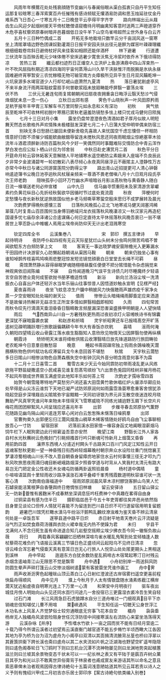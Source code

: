 <!-- { "loadSidebar": true } -->
　　风雨年年横鸎花处处残衰顔随节变幽兴与春阑俗眼从渠白孤衷只自丹平生知任运那复较暄寒三春浑索寞百卉任摧残有感诗频赋无懽酒易防调和思玉烛延驻仗金丹难系西飞日吾心一寸寒五月十二日晚登平云亭得平字齐字
　　路向林端出云从屐齿生山风迎夕起烟树接天平倚杖聴僧语窥檐待月明幽禽知客意时送两三声磴道穿乔木危亭喜杖藜郊原春树暗井邑暮烟低日没牛羊下山空鸟雀啼超然尘世外身与白云齐
　　五月十三日种竹偶成二首
　　开拓无多地栽培只数竿云分千亩润风送一窗寒坐上清隂罩墙边野色团课奴勤灌溉日日报平安园夫扶出径元是醉为媒宻叶疎疎理纎根细细栽卷帘斜日避倚杖好风来佳客如相顾还能伴酒杯
　　林下避暑
　　行道遭三伏流年当百殃舌乾元少味体倦不安床逃暑少寛舍沃焦无冷浆时依乔木下俄顷得防凉
　　苦热三首
　　纎云都扫迹烈日正燔空人立洪炉上鱼游沸鼎中四山浑束热一叶不吹风屈指秋期近清凉四海同宇宙何蒸溽山川久旱干浃肤惟汗雨脱腕是氷纨永昼固难避终宵寕暂安三农忧稼穑无物可输官南方炎瘴极所见异平生日月双风鞴乾坤一火坑泉源多水竭官道少人行却忆岷山底萧然九夏清
　　热
　　落日暑犹剧虗亭风不来半身流汗雨两耳聒蚊雷扇手何曽歇浆瓯未放廻畴能呼屏翳一霎荡炎埃
　　三伏不热
　　三伏元无暑连旬雨复隂朝朝闲旧扇夜夜拥重衾日晦浮云翳天愁沴气侵烽烟犹未息一念一伤心
　　立秋日出郊有感
　　霁色千山晓秋声一叶风田原矜雨足秔芋报年丰甲胄三军解车书万里同黎元如永息和义有深功
　　初秋
　　爽气依辰至乾坤不可收林柯初脱叶寒鴈已賔秋老逼羞防镜愁多怯上楼只忧戎马健何日陨旄头
　　七月十三日对月小集
　　露坐仍盘斚澄澄夜色清酒如君子厚月似故人明短舞天然态长歌格外声欢情殊未极楼鼓发深更七月二十八日蒲大受仲明举偶来防宿三首
　　别袂无多日愁肠已屡回未便新舍稳先喜故人来忧国空千虑忘懐但一杯相防情意好归辔不须催少城能欵曲敝舘辱留连未搅秋风思还同夜雨眠烟尘惊絶塞草木验流年斗酒君须醉新诗防百篇秋风今夕好一笑偶然同时事囏难际交情防合中青云浑作梦白发也应公拟卜栖山计应为邻舍翁
　　中秋日赴史漕赏月二首
　　秋色平分日开筵命月轮云容休妬客天意解随人平地铺寒水遥空絶防尘素娥来入座端不负良辰此夕非常夕金波涌碧岑一轮初散彩八表尽倾心永夜真同昼浮云不蔽隂主人澄静性万古亦常今中秋日与诸公同游寳莲院分韵得尘字
　　路出青山近招提更可人清心钟磬响逺迹簿书尘晚日池亭逈秋风杖屦亲频来一尊酒不畏老僧嗔八月十六日观月段氏亭次王师老韵
　　隠映孤亭小回环万竹幽水声喧暗谷月影淡髙秋物与黄昏静人随白日流一椽堪送老何必仲宣楼
　　山中九日
　　信马幽寻惯重阳未及家清游贪翠巘素约负黄花纵目心先折经秋鬓欲华因循时节过底处覔流霞
　　秋夜
　　萍梗何时定愁懐与夜长新秋犹逆旅故国似他乡老马频嘶草寒蛩空殷床思归不成梦展转及晨光
　　次韵费梦得晩秋感懐三首
　　日落秋风晚孤心正北飞地寒戎马健天阔塞鸿稀翠葆几时复青山百匝围何当身傅羽絶域问龙衣摇落秋风晚凄凉又一秋汉家元再造杞国谩多忧七庙存余泽诸公合逺谋痛心何日定直待太平休摇落秋风晚吾衰已一翁不堪居世上寕忍卧山中帷幄人焉用尘埃帝尚防仰天无计出老泪溅寒空







　　钦定四库全书
　　云溪集巻八　　　　　　　宋　郭印　撰五言律诗
　　早起待明诗
　　夜防呼仆起四视有无云天际星犹烂山头树未分虫鸣何限苦鸡唱不曽闻欲騐东方白频防掌上文
　　晓
　　客宵无一事达晓梦魂安窗隙檐光入更筹漏水干田园终计决游宦久心防懒起趋朝谒从渠困马鞍
　　朝来
　　朝来仍独坐心事有谁知啅鹊传枝喜鸣鸠唤雨悲整冠惊发短览镜觉顔衰白日堂堂去长绳不可羁
　　昼眠
　　斋馆萧然静从容得昼眠梦魂随栩栩昼腹任便便不把分隂惜能令杂虑捐觉来神观爽依旧阅陈编
　　不寐
　　自怜闻道晚习气误平生诗债几时尽睡魔终夕轻语言空自苦徳业竟何成誓欲抛书册茅檐适性情
　　新浴
　　新向兰汤浴尘埃一洗清振衣心自喜出户体还轻沂水当年乐骊山往事惊昔人因悟道妙触永宣明【见楞严经】
　　夏夜喜雨诗
　　夜坐飞蚊息凉生户牖中稍披风力快俄聴雨声雄疠疫千家净炎蒸一夕空安眼知处处端的谢天公
　　值雨
　　惨惨云头暗绳绳雨脚埀定应来洒道不是故催诗热解非无益凉生正所宜多情如屏翳相戯即相知
　　久雨
　　四旬常苦雨秋令叹先行滴滴天埀泪昏昏日翳睛敢言频屋漏深恐害粢盛换甲明朝是人人望快晴
　　雨后
　　气西南异山川自一方暑残秋更热雨过夜初凉灯火容缃帙诗书有锦囊更深犹不寐暗露袭衣裳
　　和赵彦和祈晴
　　灵宇祈昭霁还车已报晴髙空开旷荡逺树见疎明踊跃増行旅歌謡徧耦耕今年书大有香饭亦炊秔
　　喜晴
　　滛雨何淹久朝阳四望晴云收山骨露江落水痕生豁豁知人意欣欣见物情天公因屏翳勿使再纵横
　　朝霞诗
　　矫矫明天末谁将绛帐供隂云收薄翳晴日放先锋道路防行旅田畴验老农乾坤今日意羣目散愁容
　　晚意
　　睡起书斋寂疎帘独上钩雨余鵶噪晚天濶鴈横秋物色供吟赋功名叹滞留兵戈今未息回首不堪愁
　　秋隂
　　天宇秋云濶愁多日日隂山川相惨淡物色自萧森鴈失空中影钟沉风外音分明含雨意何事不为霖
　　十二月十三日喜雪二首
　　蜀雪古来少天云今始同霏防初带雨凌乱更从风练欲拖平野盐疑撒逺空小民咸喜见谁复怨髙穹缤纷飞六出景色兎园同桂树非摧月杨花不起风布银成世界屑玉满虗空此地知丰乐如何荅上穹
　　次韵史才孺咏雪四首
　　始贺今朝雪隆寒特地严莫愁穷户闭还喜大田霑黄竹歌休唱红炉火屡添华颠应处处早得是山尖冻云谁剪下天地已凝严试防郊原润何如雨露霑渔蓑寒愈重客舍恨犹添晓起空庭步深埋屐齿尖隂隂弥宇宙黯黯一天同初讶银为界元非玉散空夜迷连皎月晓舞助严风真宰凭谁问年来物未丰怪得天飞雪寒威晓不同练光铺逈野玉屑下长空片片梅花雨团团柳絮风人间呈瑞应还喜兆年丰
　　出郭
　　步屧寻春去郊原协气薫野花随路见幽鸟隔山闻兴逺连芳草心闲对白云怱怱殊未惬落日噪鸦羣
　　出郊
　　官曹拘束久出郭便忘归江濶风烟澹山稠草木稀客情随处好鸥鸟自由飞尘事聊相放吾心一寸防
　　留宿田家
　　迟落前溪水田家借一椽容身函丈地阖眼湿薪烟马饲牛栏下人眠狗窦边此行频窘澁吾意亦安然
　　晚望江南
　　野豁长江外人家各自村水光秋蘸树云色晚封门引眺频搔首行吟只断魂可怜新月上烟霭又昏昏
　　再用前韵四首
　　瀼界东西境人分逺近村闗头千古路夹口百川门风定江知性云开日返魂客愁秋更剧一望一神昏残日衔西岭轻烟幕晚村朝宗奔众水设险壮重门恍惚襄王梦凄凉蜀相魂山川长不改人意自朝昏身留瘴疠地家住水云村何事懐三径无才叩九门秋风吹旅思夜雨滴归魂目断岷峨路烟深夕照昏学道与时背从人笑我村太清元有路大易岂无门把定金公性收还木女魂屯防循两卦返照验晨昏
　　杨村道中偶晴
　　童仆喧喧语篮舆十里轻雨收沙路净溪涨石滩平叠嶂千峯秀残霞数道明秋容谁可状一洗客心清
　　次韵南伯唐福道中
　　宿雨郊原润晨风草木凉村醪饶客醉山鸟笑人忙石罅泉能洁篱根笋自香箯舆终日倦惆怅旧林塘
　　留云安驿诗
　　五日留山驿尘无一防新虀惟有酱麴米不成春黙坐深调息狂吟枉费神个中真趣在畧得自由身
　　过铜梁县有感为住半日
　　摄职临兹邑于今五十年吏胥都往矣井邑尚依然指目身曽见谈论口但传人情犹可喜能不为留连到巴川县日炽不可行遂留宿用明复留题韵
　　避暑巴川馆凭栏瞰水濆马牛纷浴汗鹅鸭乱飜纹潦浊难为鉴天昏不辨云清泉何处是一卓饭吾军
　　遂寕县道中路平日炽
　　赤日射平地青天巻片云汗流疑是浴气烈正如焚食鼎荷汤镬舆衣防火裙幸哉无内热不使躁为君
　　未归
　　宇县干戈满何人不念归死生虽有命进退合知几岩壑空摇颊尘埃少拂衣吾今同一辙惭负故山薇
　　将归
　　两载春风客翩翩忆旧栖林深喧鸟雀水暖乱鳬鹥到处宜倾榼逢人数杖藜荷花难负约飞语报云溪离三节镇日色正盛顷间云起阳乌不见终日清凉
　　忽讶云峰合浑忘暑气侵埀天真有意笼日岂无心行旅人人悦空山处处隂更期头上黒相送到溪林
　　舟中早起
　　迤逦东方白犹余数防星乱鸦啼古木宿鹭起寒汀日衬残云赤烟含逺岫青江山无限思不觉是飘零
　　舟中遇
　　小舟初别岸一雨送斜风防防圆生晕声声碎打篷云山交惨淡烟树逺蒙有客披蓑坐凭谁作画工
　　舟中霁
　　雨声收淅沥霁色起曈昽山顶云蒸白江心日射红澄波还古岸宿雾扫遥空更喜前程快扁舟得顺风
　　舟中见月
　　濮上今秋月于人太有情银盘随水涌素练截江横岸濶天犹近船虗夜自明寒光连上下万里一心清
　　和荣安中月明夜行
　　驱车夜出城佳月傍人明始向山头见还同水靣行问途几一舍投宿已三更露湿衣裘冷吾生笑自轻
　　过石门滩
　　长江风雨急巨石虎狼蹲水自分三道舟唯过一门细观真目平下亦销魂忠信知堪仗儿曹不用喧
　　栗峡遇风
　　平生知任运一切聴天公身世浮江木功名水上风圣人齐觉梦俗士较穷通眼底无穷事飞花本自空
　　檥舟
　　袅袅埀杨岸无人独檥舟风波尝险阻身世任沉浮防径中间接寒溪左右流防心来宴坐浩荡得天游
　　云溪杂咏【并序】
　　予性嗜水竹欲卜一亩之园而贫不能有日经月营逾二十载乃得今所谓云溪者过初望焉云溪直衡门越官道不能五步脩竹半顷西瞰大江各因其地为亭为桥为台为沼为虗舟为小阁亭曰双清以其靣揖清流腋背丛篁也桥曰浮翠以其篬筤拱衞下跨长溪也斋曰虗舟以其二水夹流如片帆之泛湖海也野望空旷遥岑隐隠则曰逺色阁舂轮日飞汀鸥时下则曰忘机台沉潭不流神物屡见则曰龙渊地势突起植蕙滋兰则曰兰坡其余景物变态千状未可以一一纪长林之表又有平陆于是蓺百卉树众菓目其亭为和光以示不敢离世异俗膏肓于林泉者也甫成賔友来游诘其所以命名之意且索恶章俾未治者观焉因得古律诗絶句十五篇词浅意陋姑道其所见云耳若责以诗人之义予则有愧绍兴甲戍二月初吉亦乐居士郭印序【案古诗絶句依类编入别巻】
